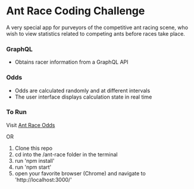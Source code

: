 # Ant Race Coding Challenge
 A very special app for purveyors of the competitive ant racing scene, who wish to view statistics related to competing ants before races take place.<br/>


### GraphQL
- Obtains racer information from a GraphQL API

### Odds
- Odds are calculated randomly and at different intervals
- The user interface displays calculation state in real time


### To Run
Visit [Ant Race Odds](http://antrace.bricepowell.com)

OR

1. Clone this repo
2. cd into the /ant-race folder in the terminal
3. run 'npm install'
4. run 'npm start'
5. open your favorite browser (Chrome) and navigate to 'http://localhost:3000/'

